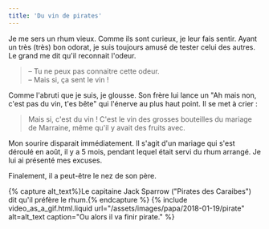 ```yaml
---
title: 'Du vin de pirates'
---
```


Je me sers un rhum vieux. Comme ils sont curieux, je leur fais sentir. Ayant un
très (très) bon odorat, je suis toujours amusé de tester celui des autres. Le
grand me dit qu'il reconnait l'odeur.

<!-- more -->

> – Tu ne peux pas connaitre cette odeur.  
> – Mais si, ça sent le vin !

Comme l'abruti que je suis, je glousse. Son frère lui lance un "Ah mais non,
c'est pas du vin, t'es bête" qui l'énerve au plus haut point. Il se met à crier
:

> Mais si, c'est du vin ! C'est le vin des grosses bouteilles du mariage de
> Marraine, même qu'il y avait des fruits avec.

Mon sourire disparait immédiatement. Il s'agit d'un mariage qui s'est déroulé en
août, il y a 5 mois, pendant lequel était servi du rhum arrangé. Je lui ai
présenté mes excuses.

Finalement, il a peut-être le nez de son père.

{% capture alt_text%}Le capitaine Jack Sparrow ("Pirates des Caraibes") dit
qu'il préfère le rhum.{% endcapture %} {% include video_as_a_gif.html.liquid
url="/assets/images/papa/2018-01-19/pirate"
alt=alt_text
caption="Ou alors il va finir pirate."
%}
